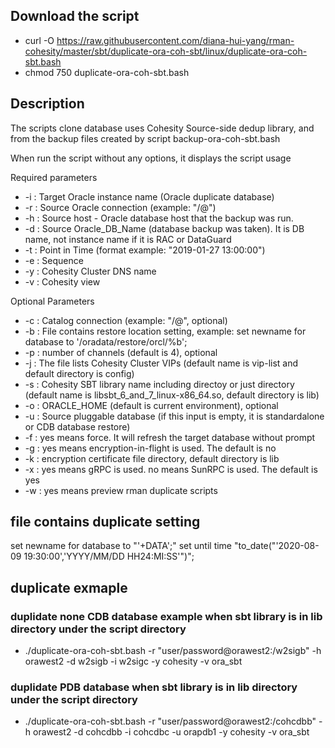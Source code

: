 ## Download the script
- curl -O https://raw.githubusercontent.com/diana-hui-yang/rman-cohesity/master/sbt/duplicate-ora-coh-sbt/linux/duplicate-ora-coh-sbt.bash
- chmod 750 duplicate-ora-coh-sbt.bash

## Description
The scripts clone database uses Cohesity Source-side dedup library, and from the backup files created by script backup-ora-coh-sbt.bash

When run the script without any options, it displays the script usage

Required parameters

- -i : Target Oracle instance name (Oracle duplicate database)
- -r : Source Oracle connection (example: "<dbuser>/<dbpass>@<target db connection>")
- -h : Source host - Oracle database host that the backup was run.
- -d : Source Oracle_DB_Name (database backup was taken). It is DB name, not instance name if it is RAC or DataGuard
- -t : Point in Time (format example: "2019-01-27 13:00:00")
- -e : Sequence
- -y : Cohesity Cluster DNS name
- -v : Cohesity view

Optional Parameters
  
- -c : Catalog connection (example: "<dbuser>/<dbpass>@<catalog connection string>", optional)
- -b : File contains restore location setting, example: set newname for database to '/oradata/restore/orcl/%b';
- -p : number of channels (default is 4), optional
- -j : The file lists Cohesity Cluster VIPs (default name is vip-list and default directory is config)
- -s : Cohesity SBT library name including directoy or just directory (default name is libsbt_6_and_7_linux-x86_64.so, default directory is lib)
- -o : ORACLE_HOME (default is current environment), optional
- -u : Source pluggable database (if this input is empty, it is standardalone or CDB database restore)
- -f : yes means force. It will refresh the target database without prompt
- -g : yes means encryption-in-flight is used. The default is no
- -k : encryption certificate file directory, default directory is lib
- -x : yes means gRPC is used. no means SunRPC is used. The default is yes
- -w : yes means preview rman duplicate scripts
 

## file contains duplicate setting
set newname for database to "'+DATA';"
set until time \"to_date("'2020-08-09 19:30:00','YYYY/MM/DD HH24:MI:SS'")\";

## duplicate exmaple

### duplidate none CDB database example when sbt library is in lib directory under the script directory
- ./duplicate-ora-coh-sbt.bash -r "user/password@orawest2:/w2sigb" -h orawest2 -d w2sigb -i w2sigc -y cohesity -v ora_sbt
### duplidate PDB database when sbt library is in lib directory under the script directory
- ./duplicate-ora-coh-sbt.bash -r "user/password@orawest2:/cohcdbb" -h orawest2 -d cohcdbb -i cohcdbc -u orapdb1  -y cohesity -v ora_sbt 
